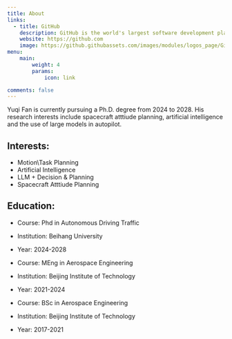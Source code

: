 ```yaml
---
title: About
links:
  - title: GitHub
    description: GitHub is the world's largest software development platform.
    website: https://github.com
    image: https://github.githubassets.com/images/modules/logos_page/GitHub-Mark.png
menu:
    main: 
        weight: 4
        params:
            icon: link

comments: false
---
```


Yuqi Fan is currently pursuing a Ph.D. degree from 2024 to 2028. His research interests include spacecraft atttiude planning, artificial intelligence and the use of large models in autopilot.

## Interests:
- Motion\Task Planning
- Artificial Intelligence
- LLM + Decision & Planning
- Spacecraft Atttiude Planning

## Education:
- Course: Phd in Autonomous Driving Traffic
- Institution: Beihang University
- Year: 2024-2028

- Course: MEng in Aerospace Engineering
- Institution: Beijing Institute of Technology
- Year: 2021-2024

- Course: BSc in Aerospace Engineering
- Institution: Beijing Institute of Technology
- Year: 2017-2021
